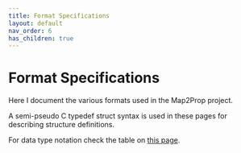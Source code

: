 ```yaml
---
title: Format Specifications
layout: default
nav_order: 6
has_children: true
---
```


# Format Specifications

Here I document the various formats used in the Map2Prop project.

A semi-pseudo C typedef struct syntax is used in these pages for describing structure definitions.

For data type notation check the table on [this page](datatypes).

